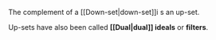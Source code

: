 The complement of a [[Down-set|down-set]]i s an up-set.

Up-sets have also been called **[[Dual|dual]] ideals** or  **filters**.